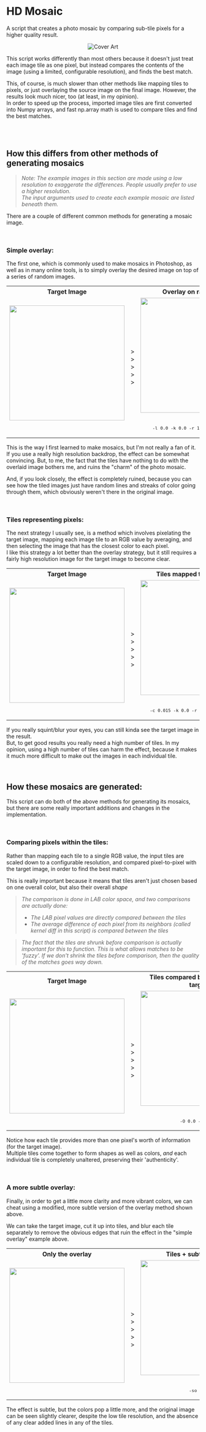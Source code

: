 # HD Mosaic

A script that creates a photo mosaic by comparing sub-tile pixels for a higher quality result.

<p align="center">
  <img src="misc/images/cover.jpg" alt="Cover Art"/>
</p>

This script works differently than most others because it doesn't just treat each image tile as one pixel, but instead compares the contents of the image (using a limited, configurable resolution), and finds the best match.

This, of course, is much slower than other methods like mapping tiles to pixels, or just overlaying the source image on the final image. However, the results look much nicer, too (at least, in my opinion).  
In order to speed up the process, imported image tiles are first converted into Numpy arrays, and fast np.array math is used to compare tiles and find the best matches.

<br/><br/>

## How this differs from other methods of generating mosaics

> **Note:* The example images in this section are made using a low resolution to exaggerate the differences. People usually prefer to use a higher resolution.*  
> *The input arguments used to create each example mosaic are listed beneath them.*

There are a couple of different common methods for generating a mosaic image.  

<br/>

### Simple overlay:

The first one, which is commonly used to make mosaics in Photoshop, as well as in many online tools, is to simply overlay the desired image on top of a series of random images.  

<table>
  <tr>
    <th>Target Image</th>
    <th></th>
    <th>Overlay on random tiles</th>
  </tr>
  <tr>
    <td align=center>
      <img src="misc\images\example_image.jpg" height=300 > <br/>&nbsp
    </td>
    <td>></br>></br>></br>></br>></td>
    <td align=center>
      <img src="misc\images\mosaic_16x16_l0.0_k0.0_r1.0_O1.0_so0.0.jpg" height=300> 
      <br/><br/><sup>

`-l 0.0 -k 0.0 -r 1.0 -O 1.0 -so 0.0`

</sup></td>
  </tr>
</table>

This is the way I first learned to make mosaics, but I'm not really a fan of it.  
If you use a really high resolution backdrop, the effect can be somewhat convincing. But, to me, the fact that the tiles have nothing to do with the overlaid image bothers me, and ruins the "charm" of the photo mosaic.  

And, if you look closely, the effect is completely ruined, because you can see how the tiled images just have random lines and streaks of color going through them, which obviously weren't there in the original image.

<br/>


### Tiles representing pixels:

The next strategy I usually see, is a method which involves pixelating the target image, mapping each image tile to an RGB value by averaging, and then selecting the image that has the closest color to each pixel.  
I like this strategy a lot better than the overlay strategy, but it still requires a fairly high resolution image for the target image to become clear.


<table>
  <tr>
    <th>Target Image</th>
    <th></th>
    <th>Tiles mapped to RGB values</th>
  </tr>
  <tr>
    <td align=center>
      <img src="misc\images\example_image.jpg" height=300 > <br/>&nbsp
    </td>
    <td>></br>></br>></br>></br>></td>
    <td align=center>
      <img src="misc\images\mosaic_16x16_c0.015_k0.0_r0.0_O0.0_so0.0.jpg" height=300> 
      <br/><br/><sup>

`-c 0.015 -k 0.0 -r 0.0 -O 0.0 -so 0.0`

</sup></td>
  </tr>
</table>

If you really squint/blur your eyes, you can still kinda see the target image in the result.  
But, to get good results you really need a high number of tiles. In my opinion, using a high number of tiles can harm the effect, because it makes it much more difficult to make out the images in each individual tile.

<br/>




## How these mosaics are generated:

This script can do both of the above methods for generating its mosaics, but there are some really important additions and changes in the implementation.

<br/>



### Comparing pixels within the tiles:
Rather than mapping each tile to a single RGB value, the input tiles are scaled down to a configurable resolution, and compared pixel-to-pixel with the target image, in order to find the best match.

This is really important because it means that tiles aren't just chosen based on one overall color, but also their overall *shape*

> *The comparison is done in LAB color space, and two comparisons are actually done:*  
> - *The LAB pixel values are directly compared between the tiles*  
> - *The average difference of each pixel from its neighbors (called kernel diff in this script) is compared between the tiles*

> *The fact that the tiles are shrunk before comparison is actually important for this to function. This is what allows matches to be 'fuzzy'. If we don't shrink the tiles before comparison, then the quality of the matches goes way down.*

<table>
  <tr>
    <th>Target Image</th>
    <th></th>
    <th>Tiles compared by pixel with the target</th>
  </tr>
  <tr>
    <td align=center>
      <img src="misc\images\example_image.jpg" height=300 > <br/>&nbsp
    </td>
    <td>></br>></br>></br>></br>></td>
    <td align=center>
      <img src="misc\images\mosaic_16x16_O0.0_so0.0.jpg" height=300> 
      <br/><br/><sup>

`-O 0.0 -so 0.0`

</sup></td>
  </tr>
</table>

Notice how each tile provides more than one pixel's worth of information (for the target image).  
Multiple tiles come together to form shapes as well as colors, *and* each individual tile is completely unaltered, preserving their 'authenticity'.


<br/>



### A more subtle overlay:
Finally, in order to get a little more clarity and more vibrant colors, we can cheat using a modified, more subtle version of the overlay method shown above.

We can take the target image, cut it up into tiles, and blur each tile separately to remove the obvious edges that ruin the effect in the "simple overlay" example above.

<table>
  <tr>
    <th>Only the overlay</th>
    <th></th>
    <th>Tiles + subtle overlay</th>
  </tr>
  <tr>
    <td align=center>
      <img src="misc\images\mosaic_16x16_l0.0_k0.0_r0.0_O0.0_so1.0.jpg" height=300 > <br/>&nbsp
    </td>
    <td>></br>></br>></br>></br>></td>
    <td align=center>
      <img src="misc\images\mosaic_16x16_so0.6.jpg" height=300> 
      <br/><br/><sup>

`-so 0.6`

</sup></td>
  </tr>
</table>

The effect is subtle, but the colors pop a little more, and the original image can be seen slightly clearer, despite the low tile resolution, and the absence of any clear added lines in any of the tiles.
